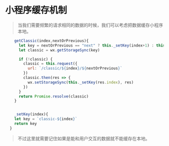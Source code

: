 # 小程序缓存机制

> 当我们需要频繁的请求相同的数据的时候，我们可以考虑把数据缓存小程序本地。

```js
    getClassic(index,nextOrPrevious){
      let key = nextOrPrevious == "next" ? this._setKey(index+1) : this._setKey(index-1)
      let classic = wx.getStorageSync(key)

      if (!classic) {
        classic = this.request({
          url: `/classic/${index}/${nextOrPrevious}`
        })
        classic.then(res => {
          wx.setStorageSync(this._setKey(res.index), res)
        })
      }
      return Promise.resolve(classic)
    }


    _setKey(index){
    let key = `classic-${index}`
    return key
  }
```

> 不过这里就需要记住如果是能和用户交互的数据就不能缓存在本地。

